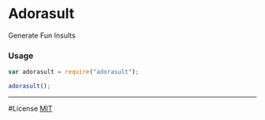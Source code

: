 # Adorasult

Generate Fun Insults

### Usage

```javascript
var adorasult = require("adorasult");

adorasult();
```

***

#License
[MIT](http://opensource.org/licenses/MIT)